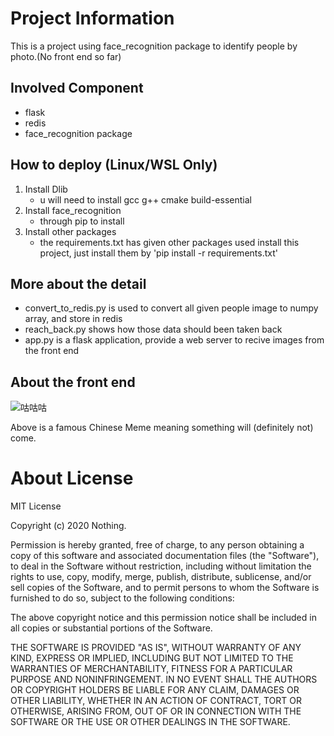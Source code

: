 # Project Information
This is a project using face_recognition package to identify people by photo.(No front end so far)
## Involved Component
* flask
* redis
* face_recognition package
## How to deploy (Linux/WSL Only)
1. Install Dlib
    - u will need to install gcc g++ cmake build-essential
2. Install face_recognition
    - through pip to install
3. Install other packages
    - the requirements.txt has given other packages used install this project, just install them by 'pip install -r requirements.txt'
## More about the detail
* convert_to_redis.py is used to convert all given people image to numpy array, and store in redis
* reach_back.py shows how those data should been taken back
* app.py is a flask application, provide a web server to recive images from the front end
## About the front end
![咕咕咕](https://p.pstatp.com/origin/ffca0000da8fe40c246c)

Above is a famous Chinese Meme meaning something will (definitely not) come.

# About License
MIT License

Copyright (c) 2020 Nothing.

Permission is hereby granted, free of charge, to any person obtaining a copy
of this software and associated documentation files (the "Software"), to deal
in the Software without restriction, including without limitation the rights
to use, copy, modify, merge, publish, distribute, sublicense, and/or sell
copies of the Software, and to permit persons to whom the Software is
furnished to do so, subject to the following conditions:

The above copyright notice and this permission notice shall be included in all
copies or substantial portions of the Software.

THE SOFTWARE IS PROVIDED "AS IS", WITHOUT WARRANTY OF ANY KIND, EXPRESS OR
IMPLIED, INCLUDING BUT NOT LIMITED TO THE WARRANTIES OF MERCHANTABILITY,
FITNESS FOR A PARTICULAR PURPOSE AND NONINFRINGEMENT. IN NO EVENT SHALL THE
AUTHORS OR COPYRIGHT HOLDERS BE LIABLE FOR ANY CLAIM, DAMAGES OR OTHER
LIABILITY, WHETHER IN AN ACTION OF CONTRACT, TORT OR OTHERWISE, ARISING FROM,
OUT OF OR IN CONNECTION WITH THE SOFTWARE OR THE USE OR OTHER DEALINGS IN THE
SOFTWARE.